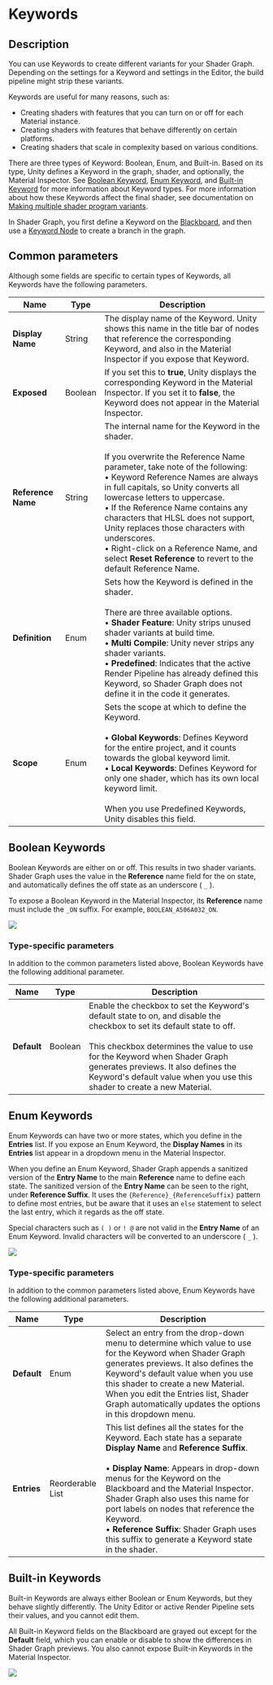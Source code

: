 # Keywords

## Description
You can use Keywords to create different variants for your Shader Graph. Depending on the settings for a Keyword and settings in the Editor, the build pipeline might strip these variants. 

Keywords are useful for many reasons, such as:
- Creating shaders with features that you can turn on or off for each Material instance.
- Creating shaders with features that behave differently on certain platforms.
- Creating shaders that scale in complexity based on various conditions.

There are three types of Keyword: Boolean, Enum, and Built-in. Based on its type, Unity defines a Keyword in the graph, shader, and optionally, the Material Inspector. See [Boolean Keyword](#BooleanKeywords), [Enum Keyword](#EnumKeywords), and [Built-in Keyword](#BuiltinKeywords) for more information about Keyword types. For more information about how these Keywords affect the final shader, see documentation on [Making multiple shader program variants](https://docs.unity3d.com/Manual/SL-MultipleProgramVariants.html).

In Shader Graph, you first define a Keyword on the [Blackboard](Blackboard), and then use a [Keyword Node](Keyword-Node) to create a branch in the graph.

## Common parameters
Although some fields are specific to certain types of Keywords, all Keywords have the following parameters.

| **Name**           | **Type** | **Description**                                              |
| ------------------ | -------- | ------------------------------------------------------------ |
| **Display Name**   | String   | The display name of the Keyword. Unity shows this name in the title bar of nodes that reference the corresponding Keyword, and also in the Material Inspector if you expose that Keyword. |
| **Exposed**        | Boolean  | If you set this to **true**, Unity displays the corresponding Keyword in the Material Inspector. If you set it to **false**, the Keyword does not appear in the Material Inspector. |
| **Reference Name** | String   | The internal name for the Keyword in the shader.<br/><br/>If you overwrite the Reference Name parameter, take note of the following:<br/>&#8226; Keyword Reference Names are always in full capitals, so Unity converts all lowercase letters to uppercase.<br/>&#8226; If the Reference Name contains any characters that HLSL does not support, Unity replaces those characters with underscores.<br/>&#8226; Right-click on a Reference Name, and select **Reset Reference** to revert to the default Reference Name. |
| **Definition**     | Enum     | Sets how the Keyword is defined in the shader.<br/><br/>There are three available options.<br/>&#8226; **Shader Feature**: Unity strips unused shader variants at build time.<br/>&#8226; **Multi Compile**: Unity never strips any shader variants.<br/>&#8226; **Predefined**: Indicates that the active Render Pipeline has already defined this Keyword, so Shader Graph does not define it in the code it generates. |
| **Scope**          | Enum     | Sets the scope at which to define the Keyword.<br/><br/>&#8226; **Global Keywords**: Defines Keyword for the entire project, and it counts towards the global keyword limit.<br/>&#8226; **Local Keywords**: Defines Keyword for only one shader, which has its own local keyword limit.<br/><br/>When you use Predefined Keywords, Unity disables this field. |

<a name="BooleanKeywords"></a>
## Boolean Keywords
Boolean Keywords are either on or off. This results in two shader variants. Shader Graph uses the value in the **Reference** name field for the on state, and automatically defines the off state as an underscore ( `_` ).

To expose a Boolean Keyword in the Material Inspector, its **Reference** name must include the `_ON` suffix. For example, `BOOLEAN_A506A032_ON`.

![](images/keywords_boolean.png)

### Type-specific parameters
In addition to the common parameters listed above, Boolean Keywords have the following additional parameter.

| **Name**    | **Type** | **Description**                                              |
| ----------- | -------- | ------------------------------------------------------------ |
| **Default** | Boolean  | Enable the checkbox to set the Keyword's default state to on, and disable the checkbox to set its default state to off.<br/><br/>This checkbox determines the value to use for the Keyword when Shader Graph generates previews. It also defines the Keyword's default value when you use this shader to create a new Material. |

<a name="EnumKeywords"></a>
## Enum Keywords
Enum Keywords can have two or more states, which you define in the **Entries** list. If you expose an Enum Keyword, the **Display Names** in its **Entries** list appear in a dropdown menu in the Material Inspector.

When you define an Enum Keyword, Shader Graph appends a sanitized version of the **Entry Name** to the main **Reference** name to define each state. The sanitized version of the **Entry Name** can be seen to the right, under **Reference Suffix**. It uses the `{Reference}_{ReferenceSuffix}` pattern to define most entries, but be aware that it uses an `else` statement to select the last entry, which it regards as the off state.

Special characters such as `( )` or `! @` are not valid in the **Entry Name** of an Enum Keyword. Invalid characters will be converted to an underscore ( `_` ). 

![](images/keywords_enum.png)

### Type-specific parameters
In addition to the common parameters listed above, Enum Keywords have the following additional parameters.

| **Name**    | **Type**         | **Description**                                              |
| ----------- | ---------------- | ------------------------------------------------------------ |
| **Default** | Enum             | Select an entry from the drop-down menu to determine which value to use for the Keyword when Shader Graph generates previews. It also defines the Keyword's default value when you use this shader to create a new Material. When you edit the Entries list, Shader Graph automatically updates the options in this dropdown menu. |
| **Entries** | Reorderable List | This list defines all the states for the Keyword. Each state has a separate **Display Name** and **Reference Suffix**.<br/><br/>&#8226; **Display Name**: Appears in drop-down menus for the Keyword on the Blackboard and the Material Inspector. Shader Graph also uses this name for port labels on nodes that reference the Keyword.<br/>&#8226; **Reference Suffix**: Shader Graph uses this suffix to generate a Keyword state in the shader. |

<a name="BuiltinKeywords"></a>
## Built-in Keywords
Built-in Keywords are always either Boolean or Enum Keywords, but they behave slightly differently. The Unity Editor or active Render Pipeline sets their values, and you cannot edit them. 

All Built-in Keyword fields on the Blackboard are grayed out except for the **Default** field, which you can enable or disable to show the differences in Shader Graph previews. You also cannot expose Built-in Keywords in the Material Inspector.

![](images/keywords_built-in.png)
